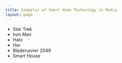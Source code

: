 ```yaml
---
title: Examples of Smart Home Technology in Media
layout: page
---
```



- Star Trek
- Iron Man
- Halo
- Her
- Bladerunner 2049
- Smart House
